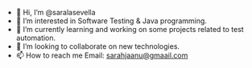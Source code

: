 - 👋 Hi, I’m @saralasevella
- 👀 I’m interested in Software Testing & Java programming.
- 🌱 I’m currently learning and working on some projects related to test automation.
- 💞️ I’m looking to collaborate on new technologies.
- 📫 How to reach me Email: sarahjaanu@gmaail.com

<!---
saralasevella/saralasevella is a ✨ special ✨ repository because its `README.md` (this file) appears on your GitHub profile.
You can click the Preview link to take a look at your changes.
--->
